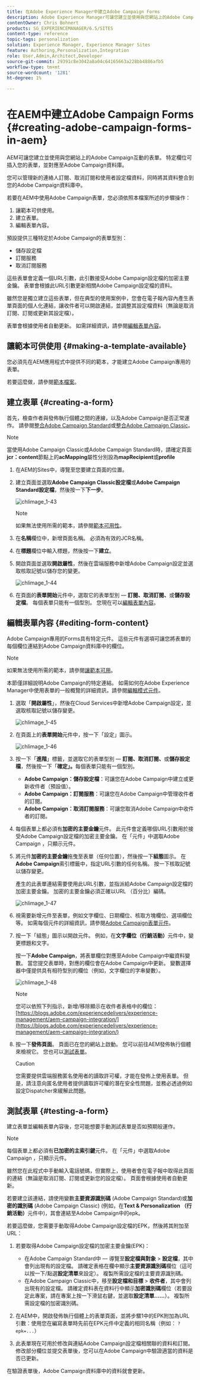 ```yaml
---
title: 在Adobe Experience Manager中建立Adobe Campaign Forms
description: Adobe Experience Manager可讓您建立並使用與您網站上的Adobe Campaign互動的表單
contentOwner: Chris Bohnert
products: SG_EXPERIENCEMANAGER/6.5/SITES
content-type: reference
topic-tags: personalization
solution: Experience Manager, Experience Manager Sites
feature: Authoring,Personalization,Integration
role: User,Admin,Architect,Developer
source-git-commit: 29391c8e3042a8a04c64165663a228bb4886afb5
workflow-type: tm+mt
source-wordcount: '1281'
ht-degree: 1%

---
```


# 在AEM中建立Adobe Campaign Forms {#creating-adobe-campaign-forms-in-aem}

AEM可讓您建立並使用與您網站上的Adobe Campaign互動的表單。 特定欄位可插入您的表單，並對應至Adobe Campaign資料庫。

您可以管理新的連絡人訂閱、取消訂閱和使用者設定檔資料，同時將其資料整合到您的Adobe Campaign資料庫中。

若要在AEM中使用Adobe Campaign表單，您必須依照本檔案所述的步驟操作：

1. 讓範本可供使用。
1. 建立表單。
1. 編輯表單內容。

預設提供三種特定於Adobe Campaign的表單型別：

* 儲存設定檔
* 訂閱服務
* 取消訂閱服務

這些表單會定義一個URL引數，此引數接受Adobe Campaign設定檔的加密主要金鑰。 表單會根據此URL引數更新相關Adobe Campaign設定檔的資料。

雖然您是獨立建立這些表單，但在典型的使用案例中，您會在電子報內容內產生表單頁面的個人化連結，讓收件者可以開啟連結，並調整其設定檔資料（無論是取消訂閱、訂閱或更新其設定檔）。

表單會根據使用者自動更新。 如需詳細資訊，請參閱[編輯表單內容](#editing-form-content)。

## 讓範本可供使用 {#making-a-template-available}

您必須先在AEM應用程式中提供不同的範本，才能建立Adobe Campaign專用的表單。

若要這麼做，請參閱[範本檔案](/help/sites-developing/templates.md#template-availability)。

## 建立表單 {#creating-a-form}

首先，檢查作者與發佈執行個體之間的連線，以及Adobe Campaign是否正常運作。 請參閱[整合Adobe Campaign Standard](/help/sites-administering/campaignstandard.md)或[整合Adobe Campaign Classic](/help/sites-administering/campaignonpremise.md)。

>[!NOTE]
>
>當使用Adobe Campaign Classic或Adobe Campaign Standard時，請確定頁面&#x200B;**jcr：content**&#x200B;節點上的&#x200B;**acMapping**&#x200B;屬性分別設為&#x200B;**mapRecipient**&#x200B;或&#x200B;**profile**
>

1. 在AEM的Sites中，導覽至您要建立頁面的位置。
1. 建立頁面並選取&#x200B;**Adobe Campaign Classic設定檔**&#x200B;或&#x200B;**Adobe Campaign Standard設定檔**，然後按一下&#x200B;**下一步**。

   ![chlimage_1-43](assets/chlimage_1-43a.png)

   >[!NOTE]
   >
   >如果無法使用所需的範本，請參閱[範本可用性](/help/sites-developing/templates.md#template-availability)。

1. 在&#x200B;**名稱**&#x200B;欄位中，新增頁面名稱。 必須為有效的JCR名稱。
1. 在&#x200B;**標題**&#x200B;欄位中輸入標題，然後按一下&#x200B;**建立**。
1. 開啟頁面並選取&#x200B;**開啟屬性**，然後在雲端服務中新增Adobe Campaign設定並選取核取記號以儲存您的變更。

   ![chlimage_1-44](assets/chlimage_1-44a.png)

1. 在頁面的&#x200B;**表單開始**&#x200B;元件中，選取它的表單型別 — **訂閱、取消訂閱、**&#x200B;或&#x200B;**儲存設定檔**。 每個表單只能有一個型別。 您現在可以[編輯表單內容](#editing-form-content)。

## 編輯表單內容 {#editing-form-content}

Adobe Campaign專用的Forms具有特定元件。 這些元件有選項可讓您將表單的每個欄位連結到Adobe Campaign資料庫中的欄位。

>[!NOTE]
>
>如果無法使用所需的範本，請參閱[讓範本可用](/help/sites-authoring/adobe-campaign.md)。

本節僅詳細說明Adobe Campaign的特定連結。 如需如何在Adobe Experience Manager中使用表單的一般概覽的詳細資訊，請參閱[編輯模式元件](/help/sites-authoring/default-components-foundation.md)。

1. 選取「**開啟屬性**」，然後在Cloud Services中新增Adobe Campaign設定，並選取核取記號以儲存變更。

   ![chlimage_1-45](assets/chlimage_1-45a.png)

1. 在頁面上的&#x200B;**表單開始**&#x200B;元件中，按一下「設定」圖示。

   ![chlimage_1-46](assets/chlimage_1-46a.png)

1. 按一下「**進階**」標籤，並選取它的表單型別 — **訂閱、取消訂閱、**&#x200B;或&#x200B;**儲存設定檔**，然後按一下「**確定」。**&#x200B;每個表單只能有一個型別。

   * **Adobe Campaign：儲存設定檔**：可讓您在Adobe Campaign中建立或更新收件者（預設值）。
   * **Adobe Campaign：訂閱服務**：可讓您在Adobe Campaign中管理收件者的訂閱。
   * **Adobe Campaign：取消訂閱服務**：可讓您取消Adobe Campaign中收件者的訂閱。

1. 每個表單上都必須有&#x200B;**加密的主要金鑰**&#x200B;元件。 此元件會定義哪個URL引數用於接受Adobe Campaign設定檔的加密主要金鑰。 在「元件」中選取Adobe Campaign ，只顯示元件。
1. 將元件&#x200B;**加密的主要金鑰**&#x200B;拖曳至表單（任何位置），然後按一下&#x200B;**組態**&#x200B;圖示。 在&#x200B;**Adobe Campaign**&#x200B;索引標籤中，指定URL引數的任何名稱。 按一下核取記號以儲存變更。

   產生的此表單連結需要使用此URL引數，並指派給Adobe Campaign設定檔的加密主要金鑰。 加密的主要金鑰必須正確以URL （百分比）編碼。

   ![chlimage_1-47](assets/chlimage_1-47a.png)

1. 視需要新增元件至表單，例如文字欄位、日期欄位、核取方塊欄位、選項欄位等。 如需每個元件的詳細資訊，請參閱[Adobe Campaign表單元件](/help/sites-authoring/adobe-campaign-components.md)。
1. 按一下「組態」圖示以開啟元件。 例如，在&#x200B;**文字欄位（行銷活動）**&#x200B;元件中，變更標題和文字。

   按一下&#x200B;**Adobe Campaign**，將表單欄位對應至Adobe Campaign中繼資料變數。 當您提交表單時，對應的欄位會在Adobe Campaign中更新。 變數選擇器中僅提供具有相符型別的欄位（例如，文字欄位的字串變數）。

   ![chlimage_1-48](assets/chlimage_1-48a.png)

   >[!NOTE]
   >
   >您可以依照下列指示，新增/移除顯示在收件者表格中的欄位： [https://blogs.adobe.com/experiencedelivers/experience-management/aem-campaign-integration/](https://blogs.adobe.com/experiencedelivers/experience-management/aem-campaign-integration/)

1. 按一下&#x200B;**發佈頁面**。 頁面已在您的網站上啟動。 您可以前往AEM發佈執行個體來檢視它。 您也可以[測試表單](#testing-a-form)。

   >[!CAUTION]
   >
   >您需要提供雲端服務匿名使用者的讀取許可權，才能在發佈上使用表單。 但是，請注意向匿名使用者提供讀取許可權的潛在安全性問題，並務必透過例如設定Dispatcher來緩解此問題。

## 測試表單 {#testing-a-form}

建立表單並編輯表單內容後，您可能想要手動測試表單是否如預期般運作。

>[!NOTE]
>
>每個表單上都必須有&#x200B;**已加密的主索引鍵**&#x200B;元件。 在「元件」中選取Adobe Campaign ，只顯示元件。
>
>雖然您在此程式中手動輸入電話號碼，但實際上，使用者會在電子報中取得此頁面的連結（無論是取消訂閱、訂閱或更新您的設定檔）。 頁面會根據使用者自動更新。
>
>若要建立該連結，請使用變數&#x200B;**主要資源識別碼** (Adobe Campaign Standard)或&#x200B;**加密的識別碼** (Adobe Campaign Classic) (例如，在&#x200B;**Text &amp; Personalization （行銷活動）**&#x200B;元件中)，其會連結至Adobe Campaign中的epk。

若要這麼做，您需要手動取得Adobe Campaign設定檔的EPK，然後將其附加至URL：

1. 若要取得Adobe Campaign設定檔的加密主要金鑰(EPK)：

   * 在Adobe Campaign Standard中 — 導覽至&#x200B;**設定檔與對象** > **設定檔**，其中會列出現有的設定檔。 請確定表格在欄中顯示&#x200B;**主要資源識別碼**&#x200B;欄位（這可以按一下/點選&#x200B;**設定清單**&#x200B;來設定）。 複製所需設定檔的主要資源識別碼。
   * 在Adobe Campaign Classic中，移至&#x200B;**設定檔和目標** > **收件者**，其中會列出現有的設定檔。 請確定資料表在資料行中顯示&#x200B;**加密識別碼**&#x200B;欄位（若要設定此專案，請在專案上按一下滑鼠右鍵，並選取&#x200B;**設定清單……**）。 複製所需設定檔的加密識別碼。

1. 在AEM中，開啟發佈執行個體上的表單頁面，並將步驟1中的EPK附加為URL引數：使用您在編寫表單時先前在EPK元件中定義的相同名稱（例如： `?epk=...`）
1. 此表單現在可用於修改與連結Adobe Campaign設定檔相關聯的資料和訂閱。 修改部分欄位並提交表單後，您可以在Adobe Campaign中驗證適當的資料是否已更新。

在驗證表單後，Adobe Campaign資料庫中的資料就會更新。
